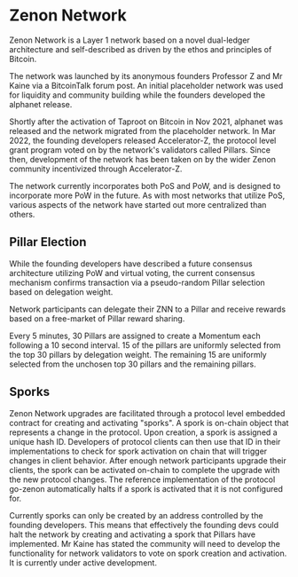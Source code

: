 # Zenon Network

Zenon Network is a Layer 1 network based on a novel dual-ledger architecture and self-described as driven by the ethos and principles of Bitcoin.

The network was launched by its anonymous founders Professor Z and Mr Kaine via a BitcoinTalk forum post.
An initial placeholder network was used for liquidity and community building while the founders developed the alphanet release.

Shortly after the activation of Taproot on Bitcoin in Nov 2021, alphanet was released and the network migrated from the placeholder network.
In Mar 2022, the founding developers released Accelerator-Z, the protocol level grant program voted on by the network's validators called Pillars.
Since then, development of the network has been taken on by the wider Zenon community incentivized through Accelerator-Z.

The network currently incorporates both PoS and PoW, and is designed to incorporate more PoW in the future.
As with most networks that utilize PoS, various aspects of the network have started out more centralized than others.

## Pillar Election

While the founding developers have described a future consensus architecture utilizing PoW and virtual voting,
the current consensus mechanism confirms transaction via a pseudo-random Pillar selection based on delegation weight.

Network participants can delegate their ZNN to a Pillar and receive rewards based on a free-market of Pillar reward sharing.

Every 5 minutes, 30 Pillars are assigned to create a Momentum each following a 10 second interval.
15 of the pillars are uniformly selected from the top 30 pillars by delegation weight.
The remaining 15 are uniformly selected from the unchosen top 30 pillars and the remaining pillars.

## Sporks

Zenon Network upgrades are facilitated through a protocol level embedded contract for creating and activating "sporks".
A spork is on-chain object that represents a change in the protocol. Upon creation, a spork is assigned a unique hash ID.
Developers of protocol clients can then use that ID in their implementations to check for spork activation on chain that will trigger changes in client behavior.
After enough network participants upgrade their clients, the spork can be activated on-chain to complete the upgrade with the new protocol changes.
The reference implementation of the protocol go-zenon automatically halts if a spork is activated that it is not configured for.

Currently sporks can only be created by an address controlled by the founding developers.
This means that effectively the founding devs could halt the network by creating and activating a spork that Pillars have implemented.
Mr Kaine has stated the community will need to develop the functionality for network validators to vote on spork creation and activation.
It is currently under active development.
